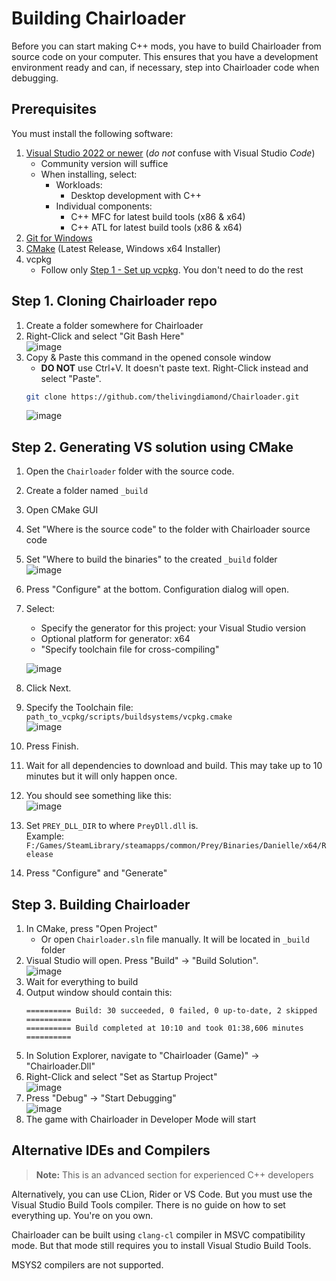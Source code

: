 # Building Chairloader
Before you can start making C++ mods, you have to build Chairloader from source code on your computer. This ensures that you have a development environment ready and can, if necessary, step into Chairloader code when debugging.

## Prerequisites
You must install the following software:

1. [Visual Studio 2022 or newer](https://visualstudio.microsoft.com) (*do not* confuse with Visual Studio *Code*)
   - Community version will suffice
   - When installing, select:
     - Workloads:
       - Desktop development with C++
     - Individual components:
       - C++ MFC for latest build tools (x86 & x64)
       - C++ ATL for latest build tools (x86 & x64)
2. [Git for Windows](https://git-scm.com/download/win)
3. [CMake](https://cmake.org/download/) (Latest Release, Windows x64 Installer)
4. vcpkg
   - Follow only [Step 1 - Set up vcpkg](https://learn.microsoft.com/en-us/vcpkg/get_started/get-started?pivots=shell-cmd#1---set-up-vcpkg).
     You don't need to do the rest

## Step 1. Cloning Chairloader repo
1. Create a folder somewhere for Chairloader
2. Right-Click and select "Git Bash Here"  
   ![image](building-chairloader/fe167359-e416-4af4-a5a4-925950b04c03.png)
3. Copy & Paste this command in the opened console window
   - **DO NOT** use Ctrl+V. It doesn't paste text. Right-Click instead and select "Paste".
   ```bash
   git clone https://github.com/thelivingdiamond/Chairloader.git
   ```  
   ![image](building-chairloader/9450158a-4b1f-49e8-a09e-2dcb36351444.png)

## Step 2. Generating VS solution using CMake
1. Open the `Chairloader` folder with the source code.
2. Create a folder named `_build`
3. Open CMake GUI
4. Set "Where is the source code" to the folder with Chairloader source code
5. Set "Where to build the binaries" to the created `_build` folder  
   ![image](building-chairloader/40640bdc-6135-4e48-8aa2-606046245e57.png)
6. Press "Configure" at the bottom. Configuration dialog will open.
7. Select:
   - Specify the generator for this project: your Visual Studio version
   - Optional platform for generator: x64
   - "Specify toolchain file for cross-compiling"
   
   ![image](building-chairloader/7c57129f-070b-4697-8289-1b45a199aa10.png)
8. Click Next.
9. Specify the Toolchain file: `path_to_vcpkg/scripts/buildsystems/vcpkg.cmake`  
   ![image](building-chairloader/d1ca2a6f-9747-4ba0-95d2-e50e1017c453.png)
10. Press Finish.
11. Wait for all dependencies to download and build. This may take up to 10 minutes but it will only happen once.
12. You should see something like this:  
    ![image](building-chairloader/5c2173c6-1090-48cd-a06b-2e2c30fab332.png)
13. Set `PREY_DLL_DIR` to where `PreyDll.dll` is.  
    Example: `F:/Games/SteamLibrary/steamapps/common/Prey/Binaries/Danielle/x64/Release`
14. Press "Configure" and "Generate"

## Step 3. Building Chairloader
1. In CMake, press "Open Project"
   - Or open `Chairloader.sln` file manually. It will be located in `_build` folder
2. Visual Studio will open. Press "Build" -> "Build Solution".  
   ![image](building-chairloader/4e6b24ce-f992-4b56-86bb-f24b7f6d590b.png)
3. Wait for everything to build
4. Output window should contain this:
   ```
   ========== Build: 30 succeeded, 0 failed, 0 up-to-date, 2 skipped ==========
   ========== Build completed at 10:10 and took 01:38,606 minutes ==========
   ```
5. In Solution Explorer, navigate to "Chairloader (Game)" -> "Chairloader.Dll"
6. Right-Click and select "Set as Startup Project"  
   ![image](building-chairloader/09e9b070-0c8a-458b-a24d-da99a2d73d53.png)
7. Press "Debug" -> "Start Debugging"  
   ![image](building-chairloader/0ddd12a1-89a8-4fc6-9405-9a59114b5133.png)
8. The game with Chairloader in Developer Mode will start

## Alternative IDEs and Compilers
> **Note:** This is an advanced section for experienced C++ developers

Alternatively, you can use CLion, Rider or VS Code. But you must use the Visual Studio Build Tools compiler. There is no guide on how to set everything up. You're on you own.

Chairloader can be built using `clang-cl` compiler in MSVC compatibility mode. But that mode still requires you to install Visual Studio Build Tools.

MSYS2 compilers are not supported.